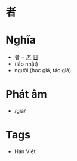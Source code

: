 # 者

# Nghĩa
* 者 = [耂](耂.md) [日](日.md)
* (lão nhật)
* người (học giả, tác giả)

# Phát âm
* /giả/

# Tags
* Hán Việt

<script>window.HANZI_FIELD='者';</script>
